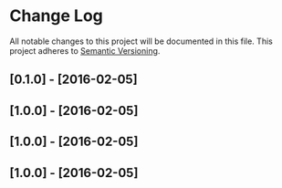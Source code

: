 # Change Log
All notable changes to this project will be documented in this file.
This project adheres to [Semantic Versioning](http://semver.org/).

## [0.1.0] - [2016-02-05]

## [1.0.0] - [2016-02-05]

## [1.0.0] - [2016-02-05]

## [1.0.0] - [2016-02-05]